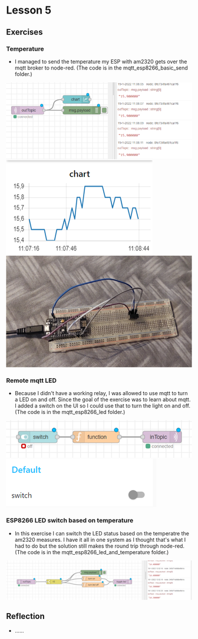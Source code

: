 # Lesson 5

## Exercises

### Temperature

* I managed to send the temperature my ESP with am2320 gets over the mqtt broker to node-red. (The code is in the mqtt_esp8266_basic_send folder.)

![mqtt-temp-changing](https://github.com/Tom284/portfolio-minor-iot/blob/main/Lesson%205/mqtt-temp-changing.PNG)
![mqtt-temp-changing-ui](https://github.com/Tom284/portfolio-minor-iot/blob/main/Lesson%205/mqtt-temp-changing-ui.PNG)
![temp-setup](https://github.com/Tom284/portfolio-minor-iot/blob/main/Lesson%205/temp-setup.jpg)

### Remote mqtt LED

* Because I didn't have a working relay, I was allowed to use mqtt to turn a LED on and off. Since the goal of the exercise was to learn about mqtt. I added a switch on the UI so I could use that to turn the light on and off. (The code is in the mqtt_esp8266_led folder.) 

![mqtt-turn-light-on-and-off](https://github.com/Tom284/portfolio-minor-iot/blob/main/Lesson%205/mqtt-turn-light-on-and-off.PNG)
![mqtt-turn-light-on-and-off-ui](https://github.com/Tom284/portfolio-minor-iot/blob/main/Lesson%205/mqtt-turn-light-on-and-off-ui.PNG)

### ESP8266 LED switch based on temperature

* In this exercise I can switch the LED status based on the temperatre the am2320 measures. I have it all in one system as I thought that's what I had to do but the solution still makes the round trip through node-red. (The code is in the mqtt_esp8266_led_and_temperature folder.)

![esp8266-temp-led-switch](https://github.com/Tom284/portfolio-minor-iot/blob/main/Lesson%205/esp8266-temp-led-switch.PNG)

## Reflection

* ......

